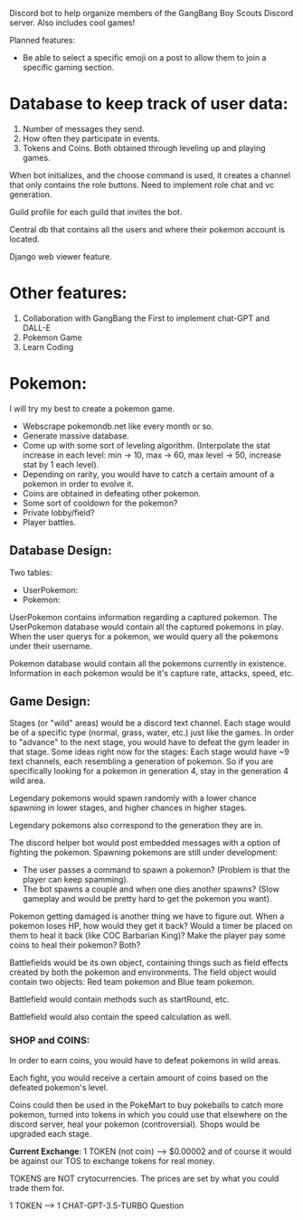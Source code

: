 
Discord bot to help organize members of the GangBang Boy Scouts Discord server.
Also includes cool games!

Planned features:

- Be able to select a specific emoji on a post to allow them to join a specific gaming section.

# Database to keep track of user data:
1. Number of messages they send.
2. How often they participate in events.
3. Tokens and Coins. Both obtained through leveling up and playing games.

When bot initializes, and the choose command is used, it creates a channel that only contains the role buttons.
Need to implement role chat and vc generation.

Guild profile for each guild that invites the bot.

Central db that contains all the users and where their pokemon account is located.

Django web viewer feature.


# Other features:
1. Collaboration with GangBang the First to implement chat-GPT and DALL-E
2. Pokemon Game
3. Learn Coding

# Pokemon:

I will try my best to create a pokemon game.

- Webscrape pokemondb.net like every month or so.
- Generate massive database. 
- Come up with some sort of leveling algorithm. (Interpolate the stat increase in each level: min -> 10, max -> 60, max level -> 50, increase stat by 1 each level).
- Depending on rarity, you would have to catch a certain amount of a pokemon in order to evolve it.
- Coins are obtained in defeating other pokemon.
- Some sort of cooldown for the pokemon?
- Private lobby/field?
- Player battles.

## Database Design:

Two tables:

- UserPokemon:
- Pokemon:

UserPokemon contains information regarding a captured pokemon. The UserPokemon database would contain all the captured pokemons in play. When the user querys for a pokemon, we would query all the pokemons under their username.

Pokemon database would contain all the pokemons currently in existence. Information in each pokemon would be it's capture rate, attacks, speed, etc.


## Game Design:

Stages (or "wild" areas) would be a discord text channel. Each stage would be of a specific type (normal, grass, water, etc.) just like the games. In order to "advance" to the next stage, you would have to defeat the gym leader in that stage. Some ideas right now for the stages: Each stage would have ~9 text channels, each resembling a generation of pokemon. So if you are specifically looking for a pokemon in generation 4, stay in the generation 4 wild area.

Legendary pokemons would spawn randomly with a lower chance spawning in lower stages, and higher chances in higher stages.

Legendary pokemons also correspond to the generation they are in.

The discord helper bot would post embedded messages with a option of fighting the pokemon. Spawning pokemons are still under development:
- The user passes a command to spawn a pokemon? (Problem is that the player can keep spamming).
- The bot spawns a couple and when one dies another spawns? (Slow gameplay and would be pretty hard to get the pokemon you want).

Pokemon getting damaged is another thing we have to figure out. When a pokemon loses HP, how would they get it back? Would a timer be placed on them to heal it back (like COC Barbarian King)? Make the player pay some coins to heal their pokemon? Both?

Battlefields would be its own object, containing things such as field effects created by both the pokemon and environments. The field object would contain two objects:
Red team pokemon and Blue team pokemon.

Battlefield would contain methods such as startRound, etc.

Battlefield would also contain the speed calculation as well.

### SHOP and COINS:

In order to earn coins, you would have to defeat pokemons in wild areas.

Each fight, you would receive a certain amount of coins based on the defeated pokemon's level.

Coins could then be used in the PokeMart to buy pokeballs to catch more pokemon, turned into tokens in which you could use that elsewhere on the discord server, heal your pokemon (controversial). Shops would be upgraded each stage.

**Current Exchange**: 1 TOKEN (not coin) --> $0.00002 and of course it would be against our TOS to exchange tokens for real money.

TOKENS are NOT crytocurrencies. The prices are set by what you could trade them for.

1 TOKEN --> 1 CHAT-GPT-3.5-TURBO Question








